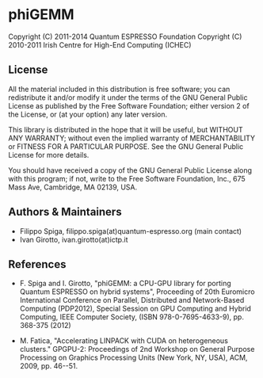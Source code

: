 # phiGEMM

Copyright (C) 2011-2014 Quantum ESPRESSO Foundation
Copyright (C) 2010-2011 Irish Centre for High-End Computing (ICHEC)

## License
 
All the material included in this distribution is free software;
you can redistribute it and/or modify it under the terms of the GNU
General Public License as published by the Free Software Foundation;
either version 2 of the License, or (at your option) any later version.

This library is distributed in the hope that it will be useful, but
WITHOUT ANY WARRANTY; without even the implied warranty of MERCHANTABILITY
or FITNESS FOR A PARTICULAR PURPOSE. See the GNU General Public License
for more details.

You should have received a copy of the GNU General Public License along
with this program; if not, write to the Free Software Foundation, Inc.,
675 Mass Ave, Cambridge, MA 02139, USA.

## Authors & Maintainers

- Filippo Spiga, filippo.spiga(at)quantum-espresso.org (main contact)
- Ivan Girotto, ivan.girotto(at)ictp.it

## References

* F. Spiga and I. Girotto, "phiGEMM: a CPU-GPU library for porting Quantum 
ESPRESSO on hybrid systems", Proceeding of 20th Euromicro International 
Conference on Parallel, Distributed and Network-Based Computing (PDP2012), 
Special Session on GPU Computing and Hybrid Computing, IEEE Computer Society,
(ISBN 978-0-7695-4633-9), pp. 368-375 (2012)

* M. Fatica, "Accelerating LINPACK with CUDA on heterogeneous clusters." 
GPGPU-2: Proceedings of 2nd Workshop on General Purpose Processing on 
Graphics Processing Units (New York, NY, USA), ACM, 2009, pp. 46--51.